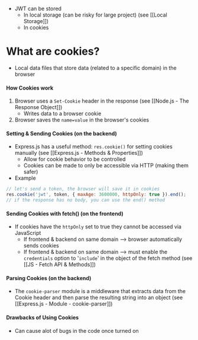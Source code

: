 * JWT can be stored 
	* In local storage (can be risky for large project) (see [[Local Storage]])
	* In cookies

# What are cookies?
* Local data files that store data (related to a specific domain) in the browser

#### How Cookies work
1) Browser uses a `Set-Cookie` header in the response (see [[Node.js - The Response Object]])
	* Writes data to a browser cookie
2) Browser saves the `name=value` in the browser's cookies

#### Setting & Sending Cookies (on the backend)
* Express.js has a useful method: `res.cookie()`  for setting cookies manually (see [[Express.js - Methods & Properties]])
	* Allow for cookie behavior to be controlled
	* Cookies can be made to only be accessible via HTTP (making them safer)
* Example
```js
// let's send a token, the browser will save it in cookies
res.cookie('jwt', token, { maxAge: 3600000, httpOnly: true }).end(); 
// if the response has no body, you can use the end() method 
```

#### Sending Cookies with fetch() (on the frontend)
* If cookies have the `httpOnly` set to true they cannot be accessed via JavaScript
	* If frontend & backend on same domain --> browser automatically sends cookies
	* If frontend & backend on same domain --> must enable the `credentials` option to '`include`' in the object of the fetch method (see [[JS - Fetch API & Methods]])

#### Parsing Cookies (on the backend)
* The `cookie-parser` module is a middleware that extracts data from the Cookie header and then parse the resulting string into an object (see [[Express.js - Module - cookie-parser]])

#### Drawbacks of Using Cookies
* Can cause alot of bugs in the code once turned on